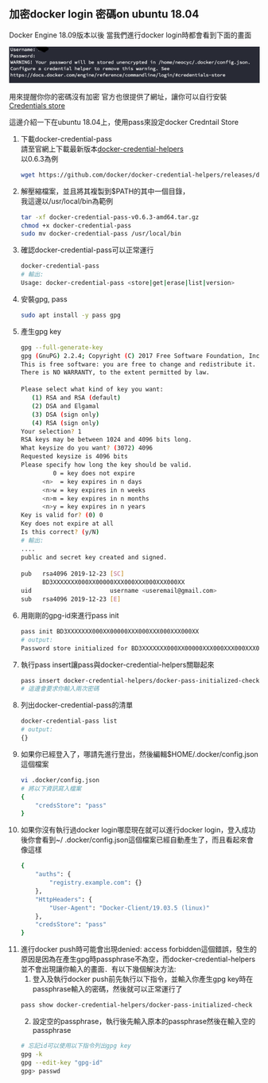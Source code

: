 加密docker login 密碼on ubuntu 18.04
--
Docker Engine 18.09版本以後
當我們進行docker login時都會看到下面的畫面

![ceph-2](./images/docker-login.png)

用來提醒你你的密碼沒有加密
官方也很提供了網址，讓你可以自行安裝[Credentials store](https://docs.docker.com/engine/reference/commandline/login/#credentials-store) 

這邊介紹一下在ubuntu 18.04上，使用pass來設定docker Credntail Store

1. 下載docker-credential-pass  
請至官網上下載最新版本[docker-credential-helpers](https://github.com/docker/docker-credential-helpers/releases)    
以0.6.3為例
    ```bash
    wget https://github.com/docker/docker-credential-helpers/releases/download/v0.6.3/docker-credential-pass-v0.6.3-amd64.tar.gz
    ```
2. 解壓縮檔案，並且將其複製到$PATH的其中一個目錄，   
我這邊以/usr/local/bin為範例
    ```bash
    tar -xf docker-credential-pass-v0.6.3-amd64.tar.gz
    chmod +x docker-credential-pass
    sudo mv docker-credential-pass /usr/local/bin
    ```
3. 確認docker-credential-pass可以正常運行
    ```bash
    docker-credential-pass
    # 輸出:
    Usage: docker-credential-pass <store|get|erase|list|version>
    ```
4. 安裝gpg, pass
    ```bash
    sudo apt install -y pass gpg
    ```
5. 產生gpg key
    ```bash
    gpg --full-generate-key
    gpg (GnuPG) 2.2.4; Copyright (C) 2017 Free Software Foundation, Inc.
    This is free software: you are free to change and redistribute it.
    There is NO WARRANTY, to the extent permitted by law.
    
    Please select what kind of key you want:
       (1) RSA and RSA (default)
       (2) DSA and Elgamal
       (3) DSA (sign only)
       (4) RSA (sign only)
    Your selection? 1
    RSA keys may be between 1024 and 4096 bits long.
    What keysize do you want? (3072) 4096
    Requested keysize is 4096 bits
    Please specify how long the key should be valid.
             0 = key does not expire
          <n>  = key expires in n days
          <n>w = key expires in n weeks
          <n>m = key expires in n months
          <n>y = key expires in n years
    Key is valid for? (0) 0
    Key does not expire at all
    Is this correct? (y/N)
    # 輸出:
    ....
    public and secret key created and signed.
    
    pub   rsa4096 2019-12-23 [SC]
          BD3XXXXXXX000XX00000XXX000XXX000XXX000XX
    uid                      username <useremail@gmail.com>
    sub   rsa4096 2019-12-23 [E]
    ```
6. 用剛剛的gpg-id來進行pass init
    ```bash
    pass init BD3XXXXXXX000XX00000XXX000XXX000XXX000XX
    # output:
    Password store initialized for BD3XXXXXXX000XX00000XXX000XXX000XXX000XX
    ```
7. 執行pass insert讓pass與docker-credential-helpers關聯起來
    ```bash
    pass insert docker-credential-helpers/docker-pass-initialized-check
    # 這邊會要求你輸入兩次密碼
    ```
8. 列出docker-credential-pass的清單
    ```bash
    docker-credential-pass list
    # output:
    {}
    ```
10. 如果你已經登入了，哪請先進行登出，然後編輯$HOME/.docker/config.json這個檔案
    ```bash
    vi .docker/config.json
    # 將以下資訊寫入檔案
    {
        "credsStore": "pass"
    }
    ```
9. 如果你沒有執行過docker login哪麼現在就可以進行docker login，登入成功後你會看到~/
.docker/config.json這個檔案已經自動產生了，而且看起來會像這樣
    ```bash
    {
    	"auths": {
    		"registry.example.com": {}
    	},
    	"HttpHeaders": {
    		"User-Agent": "Docker-Client/19.03.5 (linux)"
    	},
    	"credsStore": "pass"
    }
    ```
10. 進行docker push時可能會出現denied: access forbidden這個錯誤，發生的原因是因為在產生gpg時passphrase不為空，而docker-credential-helpers並不會出現讓你輸入的畫面．有以下幾個解決方法:
    1. 登入及執行docker push前先執行以下指令，並輸入你產生gpg key時在passphrase輸入的密碼，然後就可以正常運行了
    ```bash
    pass show docker-credential-helpers/docker-pass-initialized-check
    ```
    2. 設定空的passphrase，執行後先輸入原本的passphrase然後在輸入空的passphrase
    ```bash
    # 忘記id可以使用以下指令列出gpg key
    gpg -k
    gpg --edit-key "gpg-id"
    gpg> passwd
    ```
